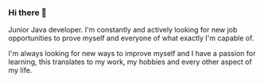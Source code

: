 ### Hi there 👋

<p>Junior Java developer. I'm constantly and actively looking for new job opportunities to prove myself and everyone of what exactly I'm capable of.

I'm always looking for new ways to improve myself and I have a passion for learning, this translates to my work, my hobbies and every other aspect of my life.  

</p>

<!--
**JuanPabloGuirado/JuanPabloGuirado** is a ✨ _special_ ✨ repository because its `README.md` (this file) appears on your GitHub profile.

Here are some ideas to get you started:

- 🔭 I’m currently working on ...
- 🌱 I’m currently learning ...
- 👯 I’m looking to collaborate on ...
- 🤔 I’m looking for help with ...
- 💬 Ask me about ...
- 📫 How to reach me: ...
- 😄 Pronouns: ...
- ⚡ Fun fact: ...
-->
